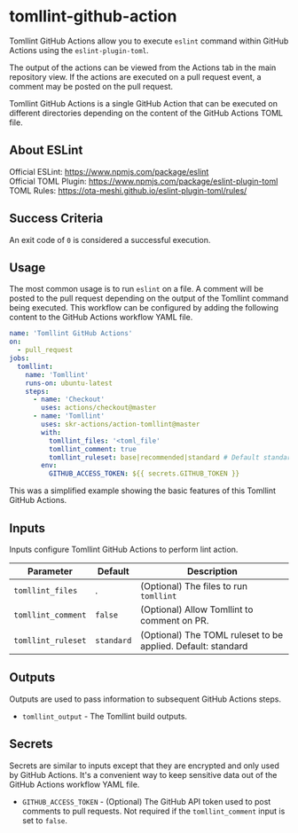 # tomllint-github-action

Tomllint GitHub Actions allow you to execute `eslint` command within GitHub Actions using the `eslint-plugin-toml`.

The output of the actions can be viewed from the Actions tab in the main repository view. If the actions are executed on a pull request event, a comment may be posted on the pull request.

Tomllint GitHub Actions is a single GitHub Action that can be executed on different directories depending on the content of the GitHub Actions TOML file.

## About ESLint
Official ESLint: https://www.npmjs.com/package/eslint \
Official TOML Plugin: https://www.npmjs.com/package/eslint-plugin-toml \
TOML Rules: https://ota-meshi.github.io/eslint-plugin-toml/rules/

## Success Criteria

An exit code of `0` is considered a successful execution.

## Usage

The most common usage is to run `eslint` on a file. A comment will be posted to the pull request depending on the output of the Tomllint command being executed. This workflow can be configured by adding the following content to the GitHub Actions workflow YAML file.

```yaml
name: 'Tomllint GitHub Actions'
on:
  - pull_request
jobs:
  tomllint:
    name: 'Tomllint'
    runs-on: ubuntu-latest
    steps:
      - name: 'Checkout'
        uses: actions/checkout@master
      - name: 'Tomllint'
        uses: skr-actions/action-tomllint@master
        with:
          tomllint_files: '<toml_file'
          tomllint_comment: true
          tomllint_ruleset: base|recommended|standard # Default standard
        env:
          GITHUB_ACCESS_TOKEN: ${{ secrets.GITHUB_TOKEN }}
```

This was a simplified example showing the basic features of this Tomllint GitHub Actions.

## Inputs

Inputs configure Tomllint GitHub Actions to perform lint action.

| Parameter                    | Default    | Description                                                                                                               |
|------------------------------|------------|--------------------------------------------------------------|
| `tomllint_files`             | .          | (Optional) The files to run `tomllint`                       |
| `tomllint_comment`           | `false`    | (Optional) Allow Tomllint to comment on PR.                  |
| `tomllint_ruleset`           | `standard` | (Optional) The TOML ruleset to be applied. Default: standard |

## Outputs

Outputs are used to pass information to subsequent GitHub Actions steps.

* `tomllint_output` - The Tomllint build outputs.

## Secrets

Secrets are similar to inputs except that they are encrypted and only used by GitHub Actions. It's a convenient way to keep sensitive data out of the GitHub Actions workflow YAML file.

* `GITHUB_ACCESS_TOKEN` - (Optional) The GitHub API token used to post comments to pull requests. Not required if the `tomllint_comment` input is set to `false`.
